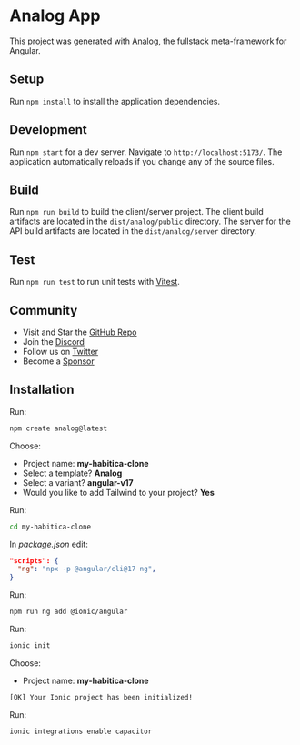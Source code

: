 # Analog App

This project was generated with [Analog](https://analogjs.org), the fullstack meta-framework for Angular.

## Setup

Run `npm install` to install the application dependencies.

## Development

Run `npm start` for a dev server. Navigate to `http://localhost:5173/`. The application automatically reloads if you change any of the source files.

## Build

Run `npm run build` to build the client/server project. The client build artifacts are located in the `dist/analog/public` directory. The server for the API build artifacts are located in the `dist/analog/server` directory.

## Test

Run `npm run test` to run unit tests with [Vitest](https://vitest.dev).

## Community

- Visit and Star the [GitHub Repo](https://github.com/analogjs/analog)
- Join the [Discord](https://chat.analogjs.org)
- Follow us on [Twitter](https://twitter.com/analogjs)
- Become a [Sponsor](https://github.com/sponsors/brandonroberts)


## Installation

Run:
```bash
npm create analog@latest
```
Choose:
 - Project name:  **my-habitica-clone**
 - Select a template? **Analog**
 - Select a variant? **angular-v17**
 - Would you like to add Tailwind to your project? **Yes**

Run:
```bash
cd my-habitica-clone
```

In *package.json* edit:
```json
"scripts": {
  "ng": "npx -p @angular/cli@17 ng",
}
```

Run:
```bash
npm run ng add @ionic/angular
```

Run:
```bash
ionic init
```
Choose:
 - Project name:  **my-habitica-clone**

```bash
[OK] Your Ionic project has been initialized!
```

Run:
```bash
ionic integrations enable capacitor
```




